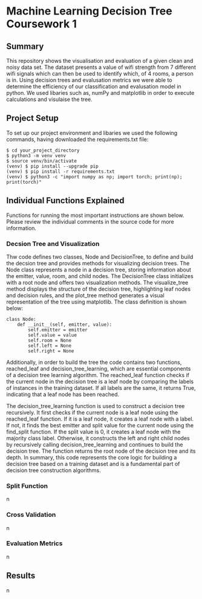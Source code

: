 # Machine Learning Decision Tree Coursework 1

## Summary 
This repository shows the visualisation and evaluation of a given clean and noisy data set. The dataset presents a value of wifi strength from 7 different wifi signals which can then be used to identify which, of 4 rooms, a person is in. Using decision trees and evalusation metrics we were able to determine the efficiency of our classification and evalusation model in python. We used libaries such as, numPy and matplotlib in order to execute calculations and visulaise the tree.

## Project Setup
To set up our project environment and libaries we used the following commands, having downloaded the requirements.txt file:
```
$ cd your_project_directory 
$ python3 -m venv venv
$ source venv/bin/activate
(venv) $ pip install --upgrade pip
(venv) $ pip install -r requirements.txt
(venv) $ python3 -c "import numpy as np; import torch; print(np); print(torch)"
```
## Individual Functions Explained 

Functions for running the most important instructions are shown below. Please review the individual comments in the source code for more information.

### Decsion Tree and Visualization

Thw code defines two classes, Node and DecisionTree, to define and build the decsion tree and provides methods for visualizing decision trees. The Node class represents a node in a decision tree, storing information about the emitter, value, room, and child nodes. The DecisionTree class initializes with a root node and offers two visualization methods. The visualize_tree method displays the structure of the decision tree, highlighting leaf nodes and decision rules, and the plot_tree method generates a visual representation of the tree using matplotlib. The class definition is shown below:
```
class Node:
    def __init__(self, emitter, value):
        self.emitter = emitter
        self.value = value
        self.room = None
        self.left = None
        self.right = None
```
Additionally, in order to build the tree the code contains two functions, reached_leaf and decision_tree_learning, which are essential components of a decision tree learning algorithm. The reached_leaf function checks if the current node in the decision tree is a leaf node by comparing the labels of instances in the training dataset. If all labels are the same, it returns True, indicating that a leaf node has been reached.

The decision_tree_learning function is used to construct a decision tree recursively. It first checks if the current node is a leaf node using the reached_leaf function. If it is a leaf node, it creates a leaf node with a label. If not, it finds the best emitter and split value for the current node using the find_split function. If the split value is 0, it creates a leaf node with the majority class label. Otherwise, it constructs the left and right child nodes by recursively calling decision_tree_learning and continues to build the decision tree. The function returns the root node of the decision tree and its depth. In summary, this code represents the core logic for building a decision tree based on a training dataset and is a fundamental part of decision tree construction algorithms.

### Split Function
n

### Cross Validation
n

### Evaluation Metrics 
n

## Results 
n

